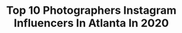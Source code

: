 ---
title: Top 10 Photographers Instagram Influencers In Atlanta In 2020
description: >-
  Find top photographers Instagram influencers in Atlanta in 2020. Most popular hashtags: #model #photooftheday #miami #atlanta.
platform: Instagram
profiles:
  - username: "alexandraytoy"
    fullname: >-
      Allie Toy
    location: "United States"
    followers: 2231
    engagement: 1913
    commentsToLikes: 0.060463
    id: ck8t4hsxl6v790j78ilyufya2
    verified: false
    hashtags: "#bossbabegiveaway, #hootyhoo, #thesymposium"
  - username: "katiekauss"
    fullname: >-
      Katie Kauss
    location: "United States"
    followers: 8487
    engagement: 631
    commentsToLikes: 0.027848
    id: ck0tx4wwzhxi40i19cf9nk5e7
    verified: false
    hashtags: "#cmaawards, #thisshirtsaveslives, #tbt, #wcw"
  - username: "vitalyzorkin"
    fullname: >-
      vitaly zorkin
    location: "United States"
    followers: 4063
    engagement: 1644
    commentsToLikes: 0.069847
    id: ck15t9x8xh1ws0i191d9t12dw
    verified: false
    hashtags: "#softdrink, #beverage, #studioshot, #conormcgregor"
  - username: "paulhenrystudios"
    fullname: >-
      Paul Henry Collins
    location: "United States"
    followers: 15967
    engagement: 111
    commentsToLikes: 0.068176
    id: ck0w0rjr8foms0i19rade3y11
    verified: false
    hashtags: "#vogueitalia, #clickmodelsatl, #darkbeautymag, #curvygirl"
  - username: "mannymccord"
    fullname: >-
      M A N N Y
    location: "United States"
    followers: 6269
    engagement: 706
    commentsToLikes: 0.099713
    id: ck5q7j8qv1u6r0i11ybm71f5i
    verified: false
    hashtags: "#sunset, #stunt, #dronepilot, #biracial"
  - username: "sexychellie_16"
    fullname: >-
      Bella Chellie - Main Page
    location: "United States"
    followers: 18867
    engagement: 446
    commentsToLikes: 0.044451
    id: ck0vz2r2r6zuu0i1909w9s176
    verified: false
    hashtags: "#boudoircosplay, #curvywoman, #flauntyourcurvez, #beautybeyondsize"
  - username: "winningauto"
    fullname: >-
      Larry
    location: "United States"
    followers: 12400
    engagement: 715
    commentsToLikes: 0.016423
    id: ck0vxvkxg0ye60i19gdxhn0df
    verified: false
    hashtags: "#koenigsegg, #fordgt, #connecticut, #regera"
  - username: "jjasonchambers"
    fullname: >-
      Jason Chambers
    location: "United States"
    followers: 6288
    engagement: 704
    commentsToLikes: 0.023884
    id: ck6uffxbhwtb00j71ne4vsgqc
    verified: false
    hashtags: ""
  - username: "tenthandgrace"
    fullname: >-
      Tanya Menoni - Tenth and Grace
    location: "United States"
    followers: 41205
    engagement: 149
    commentsToLikes: 0.033158
    id: ck0vypx5857o40i19ojhp6vh2
    verified: false
    hashtags: "#covid19, #stayinspeakout, #stayhome"
  - username: "rxchimages"
    fullname: >-
      RXCH IMAGES ™️
    location: "United States"
    followers: 3316
    engagement: 155
    commentsToLikes: 0.058527
    id: ck0vxtq6h0oo90i19jm6qrrzx
    verified: false
    hashtags: ""
---